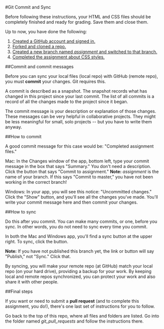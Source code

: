 #Git Commit and Sync

Before following these instructions, your HTML and CSS files should be completely finished and ready for grading. Save them and close them.

Up to now, you have done the following:

1. [Created a GitHub account and signed in.](../github_basics)
2. [Forked and cloned a repo.](../../../)
3. [Created a new branch named *assignment* and switched to that branch.](../git_branches)
4. [Completed the assignment about CSS styles.](../assignment)

##Commit and commit messages

Before you can sync your local files (local repo) with GitHub (remote repo), you must **commit** your changes. Git requires this.

A commit is described as a snapshot. The snapshot records what has changed in this project since your last commit. The list of all commits is a record of all the changes made to the project since it began.

The commit message is your description or explanation of those changes. These messages can be very helpful in collaborative projects. They might be less meaningful for small, solo projects -- but you have to write them anyway.

##How to commit

A good commit message for this case would be: "Completed assignment files."

Mac: In the Changes window of the app, bottom left, type your commit message in the box that says "Summary." You don't need a description. Click the button that says "Commit to assignment." **Note:** *assignment* is the name of your branch. If this says "Commit to master," you have not been working in the correct branch!

Windows: In your app, you will see this notice: "Uncommitted changes." Click the "Show" button, and you'll see all the changes you’ve made. You'll write your commit message here and then commit your changes.

##How to sync

Do this after you commit. You can make many commits, or one, before you sync. In other words, you do not need to sync every time you commit.

In both the Mac and Windows app, you'll find a sync button at the upper right. To sync, click the button.

**Note:** If you have not published this branch yet, the link or button will say "Publish," not "Sync." Click that.

By syncing, you will make your remote repo (at GitHub) match your local repo (on your hard drive), providing a backup for your work. By keeping local and remote repos synchronized, you can protect your work and also share it with other people.

##Final steps

If you want or need to submit a **pull request** (and to complete this assignment, you do!), there's one last set of instructions for you to follow.

Go back to the top of this repo, where all files and folders are listed. Go into the folder named *git_pull_requests* and follow the instructions there.
